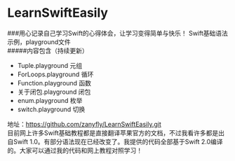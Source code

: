 # LearnSwiftEasily
###用心记录自己学习Swift的心得体会，让学习变得简单与快乐！
Swift基础语法示例，playground文件</br>
#####内容包含（持续更新）

- Tuple.playground 元组
- ForLoops.playground 循环
- Function.playground 函数
- 关于闭包.playground 闭包
- enum.playground 枚举
- switch.playground 切换

地址：<https://github.com/zanyfly/LearnSwiftEasily.git></br>
目前网上许多Swift基础教程都是直接翻译苹果官方的文档，不过我看许多都是出自Swift 1.0。有部分语法现在已经改变了。我提供的代码全部基于Swift 2.0编译的。大家可以通过我的代码和网上教程对照学习！

